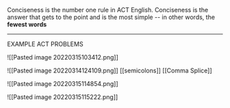 Conciseness is the number one rule in ACT English. Conciseness is the answer that gets to the point and is the most simple -- in other words, the **fewest words**



****
EXAMPLE ACT PROBLEMS

![[Pasted image 20220315103412.png]]

![[Pasted image 20220314124109.png]]
[[semicolons]]
[[Comma Splice]]

![[Pasted image 20220315114854.png]]

![[Pasted image 20220315115222.png]]